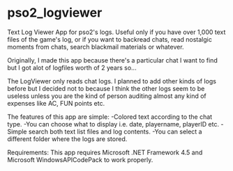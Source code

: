# pso2_logviewer
Text Log Viewer App for pso2's logs. Useful only if you have over 1,000 text files of the game's log,
or if you want to backread chats, read nostalgic moments from chats, search blackmail materials
or whatever.

Originally, I made this app because there's a particular chat I want to find but I got alot of logfiles
worth of 2 years so...

The LogViewer only reads chat logs. I planned to add other kinds of logs before but I decided not to
because I think the other logs seem to be useless unless you are the kind of person auditing almost
any kind of expenses like AC, FUN points etc.

The features of this app are simple:
-Colored text according to the chat type.
-You can choose what to display i.e. date, playername, playerID etc.
-Simple search both text list files and log contents.
-You can select a different folder where the logs are stored.

Requirements:
This app requires Microsoft .NET Framework 4.5
and Microsoft WindowsAPICodePack to work properly.
